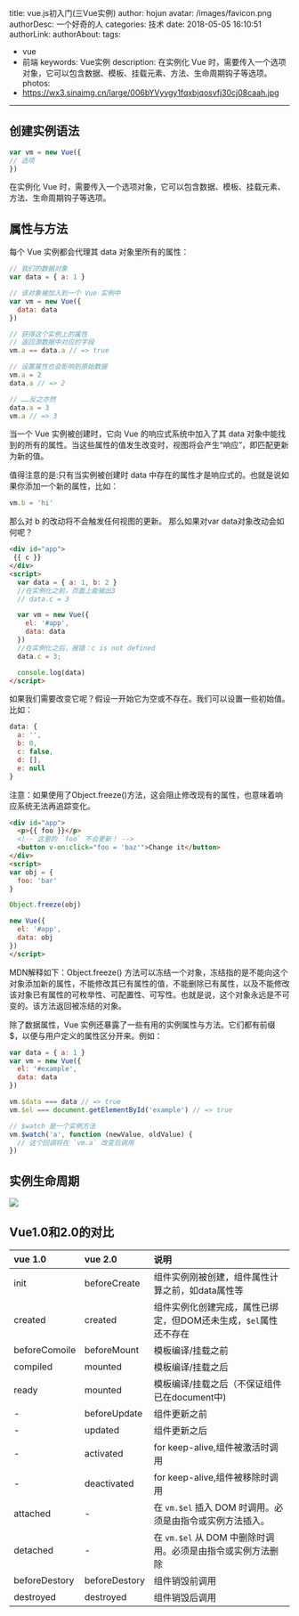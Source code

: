 title: vue.js初入门(三Vue实例)
author: hojun
avatar: /images/favicon.png
authorDesc: 一个好奇的人
categories: 技术
date: 2018-05-05 16:10:51
authorLink:
authorAbout:
tags:
 - vue
 - 前端
keywords: Vue实例
description: 在实例化 Vue 时，需要传入一个选项对象，它可以包含数据、模板、挂载元素、方法、生命周期钩子等选项。
photos:
 - https://wx3.sinaimg.cn/large/006bYVyvgy1fqxbjqosvfj30cj08caah.jpg
---
## **创建实例语法**
```js
var vm = new Vue({
// 选项
})
```
在实例化 Vue 时，需要传入一个选项对象，它可以包含数据、模板、挂载元素、方法、生命周期钩子等选项。
## **属性与方法**
每个 Vue 实例都会代理其 data 对象里所有的属性：
```js
// 我们的数据对象
var data = { a: 1 }

// 该对象被加入到一个 Vue 实例中
var vm = new Vue({
  data: data
})

// 获得这个实例上的属性
// 返回源数据中对应的字段
vm.a == data.a // => true

// 设置属性也会影响到原始数据
vm.a = 2
data.a // => 2

// ……反之亦然
data.a = 3
vm.a // => 3
```
当一个 Vue 实例被创建时，它向 Vue 的响应式系统中加入了其 data 对象中能找到的所有的属性。当这些属性的值发生改变时，视图将会产生“响应”，即匹配更新为新的值。

值得注意的是:只有当实例被创建时 data 中存在的属性才是响应式的。也就是说如果你添加一个新的属性，比如：
```js
vm.b = 'hi'
```
那么对 b 的改动将不会触发任何视图的更新。
那么如果对var data对象改动会如何呢？
```html
<div id="app"> 
 {{ c }}
</div> 
<script>
  var data = { a: 1, b: 2 }
  //在实例化之前，页面上能输出3
  // data.c = 3

  var vm = new Vue({
    el: '#app',
    data: data
  })
  //在实例化之后，报错：c is not defined
  data.c = 3;

  console.log(data)
</script>
```
如果我们需要改变它呢？假设一开始它为空或不存在。我们可以设置一些初始值。比如：
```js
data: {
  a: '',
  b: 0,
  c: false,
  d: [],
  e: null
}
```

注意：如果使用了Object.freeze()方法，这会阻止修改现有的属性，也意味着响应系统无法再追踪变化。
```html
<div id="app">
  <p>{{ foo }}</p>
  <!-- 这里的 `foo` 不会更新！ -->
  <button v-on:click="foo = 'baz'">Change it</button>
</div>
<script>
var obj = {
  foo: 'bar'
}

Object.freeze(obj)

new Vue({
  el: '#app',
  data: obj
})
</script>
```
MDN解释如下：Object.freeze() 方法可以冻结一个对象，冻结指的是不能向这个对象添加新的属性，不能修改其已有属性的值，不能删除已有属性，以及不能修改该对象已有属性的可枚举性、可配置性、可写性。也就是说，这个对象永远是不可变的。该方法返回被冻结的对象。

除了数据属性，Vue 实例还暴露了一些有用的实例属性与方法。它们都有前缀 $，以便与用户定义的属性区分开来。例如：
```js
var data = { a: 1 }
var vm = new Vue({
  el: '#example',
  data: data
})

vm.$data === data // => true
vm.$el === document.getElementById('example') // => true

// $watch 是一个实例方法
vm.$watch('a', function (newValue, oldValue) {
  // 这个回调将在 `vm.a` 改变后调用
})
```
## 实例生命周期

![](http://wx1.sinaimg.cn/large/006bYVyvgy1fr0i9wvg1ej30xc2cft9s.jpg)

## Vue1.0和2.0的对比

vue 1.0|vue 2.0|说明
:-|:-|:-
init|beforeCreate|组件实例刚被创建，组件属性计算之前，如data属性等
created|created|组件实例化创建完成，属性已绑定，但DOM还未生成，`$el`属性还不存在
beforeComoile|beforeMount|模板编译/挂载之前
compiled|mounted|模板编译/挂载之后
ready|mounted|模板编译/挂载之后（不保证组件已在document中)
-|beforeUpdate|组件更新之前
-|updated|组件更新之后
-|activated|for keep-alive,组件被激活时调用
-|deactivated|for keep-alive,组件被移除时调用
attached|-|在 `vm.$el` 插入 DOM 时调用。必须是由指令或实例方法插入。
detached|-|在 `vm.$el` 从 DOM 中删除时调用。必须是由指令或实例方法删除
beforeDestory|beforeDestory|组件销毁前调用
destroyed|destroyed|组件销毁后调用